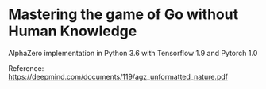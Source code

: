 # Mastering the game of Go without Human Knowledge
AlphaZero implementation in Python 3.6 with Tensorflow 1.9 and Pytorch 1.0 


Reference: https://deepmind.com/documents/119/agz_unformatted_nature.pdf
